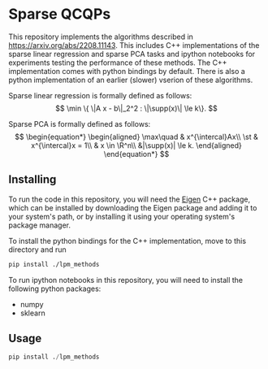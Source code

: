 # Sparse QCQPs
This repository implements the algorithms described in https://arxiv.org/abs/2208.11143.
This includes C++ implementations of the sparse linear regression and sparse PCA tasks and ipython notebooks for experiments testing the performance of these methods.
The C++ implementation comes with python bindings by default.
There is also a python implementation of an earlier (slower) vserion of these algorithms.

Sparse linear regression is formally defined as follows:
$$
    \min \{ \|A x - b\|_2^2 : \|\supp(x)\| \le k\}.
$$

Sparse PCA is formally defined as follows:
$$
\begin{equation*}
\begin{aligned}
    \max\quad & x^{\intercal}Ax\\
    \st & x^{\intercal}x = 1\\
        & x \in \R^n\\
        &|\supp(x)| \le k.
\end{aligned}
\end{equation*}
$$

## Installing
To run the code in this repository, you will need the [Eigen](https://eigen.tuxfamily.org/index.php?title=Main_Page) C++ package, which can be installed by downloading the Eigen package and adding it to your system's path, or by installing it using your operating system's package manager.

To install the python bindings for the C++ implementation, move to this directory and run
```bash
pip install ./lpm_methods
```

To run ipython notebooks in this repository, you will need to install the following python packages:
* numpy
* sklearn
## Usage
```python
pip install ./lpm_methods
```

